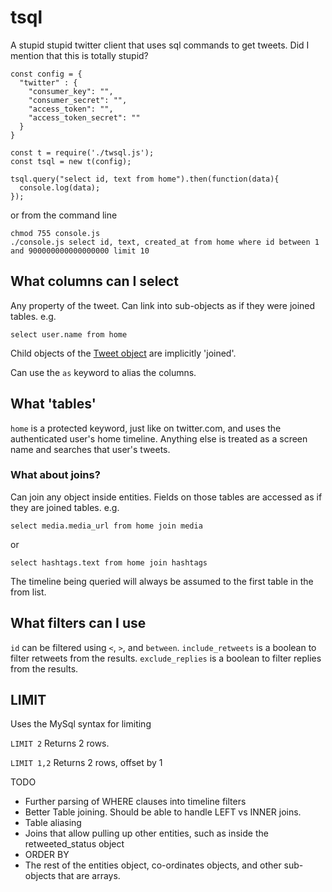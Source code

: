 # tsql
A stupid stupid twitter client that uses sql commands to get tweets. Did I mention that this is totally stupid?

```
const config = {
  "twitter" : {
    "consumer_key": "",
    "consumer_secret": "",
    "access_token": "",
    "access_token_secret": ""
  }
}

const t = require('./twsql.js');
const tsql = new t(config);

tsql.query("select id, text from home").then(function(data){
  console.log(data);
});
```

or from the command line

```
chmod 755 console.js
./console.js select id, text, created_at from home where id between 1 and 900000000000000000 limit 10
```

## What columns can I select
Any property of the tweet. Can link into sub-objects as if they were joined tables. e.g.

`select user.name from home`

Child objects of the [Tweet object](https://developer.twitter.com/en/docs/tweets/data-dictionary/overview/tweet-object) are implicitly 'joined'.

Can use the `as` keyword to alias the columns.

## What 'tables'
`home` is a protected keyword, just like on twitter.com, and uses the authenticated user's home timeline.
Anything else is treated as a screen name and searches that user's tweets.

### What about joins?
Can join any object inside entities. Fields on those tables are accessed as if they are joined tables. e.g.

`select media.media_url from home join media`

or

`select hashtags.text from home join hashtags`

The timeline being queried will always be assumed to the first table in the from list.

## What filters can I use
`id` can be filtered using `<`, `>`, and `between`.
`include_retweets` is a boolean to filter retweets from the results.
`exclude_replies` is a boolean to filter replies from the results.

## LIMIT
Uses the MySql syntax for limiting

`LIMIT 2`
Returns 2 rows.

`LIMIT 1,2`
Returns 2 rows, offset by 1

TODO
* Further parsing of WHERE clauses into timeline filters
* Better Table joining. Should be able to handle LEFT vs INNER joins.
* Table aliasing
* Joins that allow pulling up other entities, such as inside the retweeted_status object
* ORDER BY
* The rest of the entities object, co-ordinates objects, and other sub-objects that are arrays.
